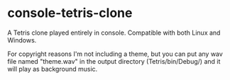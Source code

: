 # console-tetris-clone
A Tetris clone played entirely in console. Compatible with both Linux and Windows.

For copyright reasons I'm not including a theme, but you can put any wav file named "theme.wav" in the output directory (Tetris/bin/Debug/) and it will play as background music.
